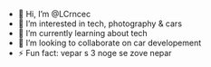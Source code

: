 - 👋 Hi, I’m @LCrncec
- 👀 I’m interested in tech, photography & cars
- 🌱 I’m currently learning about tech
- 💞️ I’m looking to collaborate on car developement
- ⚡ Fun fact: vepar s 3 noge se zove nepar

<!---
LCrncec/LCrncec is a ✨ special ✨ repository because its `README.md` (this file) appears on your GitHub profile.
You can click the Preview link to take a look at your changes.
--->
